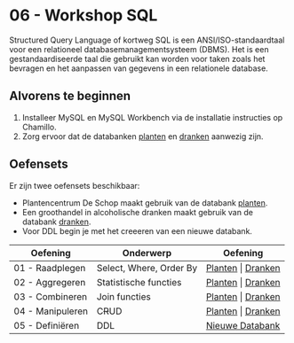 # 06 - Workshop SQL

Structured Query Language of kortweg SQL is een ANSI/ISO-standaardtaal voor een relationeel databasemanagementsysteem (DBMS). Het is een gestandaardiseerde taal die gebruikt kan worden voor taken zoals het bevragen en het aanpassen van gegevens in een relationele database.

## Alvorens te beginnen
1. Installeer MySQL en MySQL Workbench via de installatie instructies op Chamillo.
2. Zorg ervoor dat de databanken [planten](exercises/planten/structure.md) en [dranken](exercises/dranken/structure.md) aanwezig zijn.

## Oefensets
Er zijn twee oefensets beschikbaar: 
- Plantencentrum De Schop maakt gebruik van de databank [planten](exercises/planten/structure.md).
- Een groothandel in alcoholische dranken maakt gebruik van de databank [dranken](exercises/dranken/structure.md).
- Voor DDL begin je met het creeeren van een nieuwe databank.

| Oefening | Onderwerp | Oefening |
| -------- | --------- | -------- |
| 01 - Raadplegen      | Select, Where, Order By | [Planten](exercises/planten/exercise-1.md) \| [Dranken](exercises/dranken/exercise-1.md) |
| 02 - Aggregeren      | Statistische functies   | [Planten](exercises/planten/exercise-2.md) \| [Dranken](exercises/dranken/exercise-2.md) |
| 03 - Combineren      | Join functies           | [Planten](exercises/planten/exercise-3.md) \| [Dranken](exercises/dranken/exercise-3.md) |
| 04 - Manipuleren     | C~~R~~UD                | [Planten](exercises/planten/exercise-4.md) \| [Dranken](exercises/dranken/exercise-4.md) |
| 05 - Definiëren      | DDL                     | [Nieuwe Databank](exercises/ddl/exercise-1.md) |
